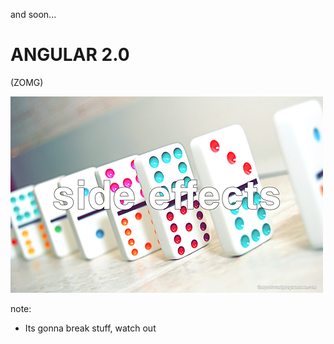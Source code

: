 and soon...

# ANGULAR 2.0

(ZOMG)

![everything breaks](img/side-effects.png)

note:
- Its gonna break stuff, watch out
